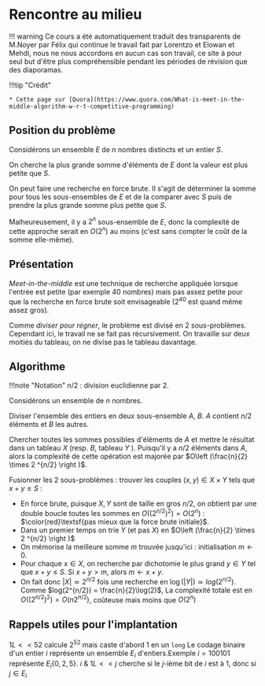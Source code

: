 # Rencontre au milieu

!!! warning
    Ce cours a été automatiquement traduit des transparents de M.Noyer par Félix qui continue le travail fait par Lorentzo et Elowan et Mehdi, nous ne nous accordons en aucun cas son travail, ce site à pour seul but d'être plus compréhensible pendant les périodes de révision que des diaporamas.

!!!tip "Crédit"

    * Cette page sur [Quora](https://www.quora.com/What-is-meet-in-the-middle-algorithm-w-r-t-competitive-programming)

## Position du problème

Considérons un ensemble $E$ de $n$ nombres distincts et un entier $S$.

On cherche la plus grande somme d'éléments de $E$ dont la valeur est plus petite que $S$.

On peut faire une recherche en force brute. Il s'agit de déterminer la somme pour tous les sous-ensembles de $E$ et de la comparer avec $S$ puis de prendre la plus grande somme plus petite que $S$.

Malheureusement, il y a $2^n$ sous-ensemble de $E$, donc la complexité
de cette approche serait en $O(2^n)$ au moins (c'est sans compter le coût de la somme elle-même).

## Présentation

_Meet-in-the-middle_ est une technique de recherche appliquée lorsque l'entrée est petite (par exemple $40$ nombres) mais pas assez petite pour que la recherche en force brute soit envisageable ($2^{40}$ est quand même assez gros).

Comme _diviser pour régner_, le problème est divisé en $2$ sous-problèmes. Cependant ici, le travail ne se fait pas récursivement. On travaille sur deux moitiés du tableau, on ne divise pas le tableau davantage.

## Algorithme

!!!note "Notation"
    $n/2$ : division euclidienne par $2$.

Considérons un ensemble de $n$ nombres.

Diviser l'ensemble des entiers en deux sous-ensemble $A$, $B$. $A$ contient $n/2$ éléments et $B$ les autres.

Chercher toutes les sommes possibles d'éléments de $A$ et mettre le résultat dans un tableau $X$ (resp. $B$, tableau $Y$ ). Puisqu'il y a $n/2$ éléments dans $A$, alors la complexité de cette opération est majorée par $O\left (\frac{n}{2} \times 2 ^{n/2} \right )$.

Fusionner les $2$ sous-problèmes : trouver les couples $(x, y) ∈ X × Y$ tels que $x + y ≤ S$ :

- En force brute, puisque $X, Y$ sont de taille en gros $n/2$, on obtient par une double boucle toutes les sommes en $O \left ((2 ^{n/2})^2 \right ) = O(2^n)$ : $\color{red}\textsf{pas mieux que la force brute initiale}$.
- Dans un premier temps on trie $Y$ (et pas $X$) en $O\left (\frac{n}{2} \times 2 ^{n/2} \right )$
- On mémorise la meilleure somme $m$ trouvée jusqu'ici : initialisation $m ← 0$.
- Pour chaque $x ∈ X$, on recherche par dichotomie le plus grand $y ∈ Y$ tel que $x + y ≤ S$. Si $x + y > m$, alors $m ← x + y$.
- On fait donc $|X| \simeq  2^{n/2}$ fois une recherche en $\log(|Y|) \simeq  log(2^{n/2})$.
Comme $log(2^{n/2}) = \frac{n}{2}\log(2)$, La complexité totale est en $O \left ((2 ^{n/2})^2 \right ) = O(n2^{n/2})$, coûteuse mais moins que $O(2^n)$

## Rappels utiles pour l'implantation

$1L<<52$ calcule $2^{52}$ mais caste d'abord $1$ en un `long`
Le codage binaire d'un entier $i$ représente un ensemble $E_i$ d'entiers.Exemple $i = 100101$ représente $E_ i \{0, 2, 5\}$.
$i$ $\&$ $1L << j$ cherche si le $j$-ième bit de $i$ est à $1$, donc si $j ∈ E_i$
